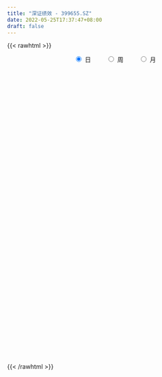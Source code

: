 ```yaml
---
title: "深证绩效 - 399655.SZ"
date: 2022-05-25T17:37:47+08:00
draft: false
---
```

{{< rawhtml >}}
    <div style="text-align: center">
        <label style="padding: 1rem;"><input style="margin-right: .5rem" type="radio" name="period" value="D" checked onclick="period_change(this)">日</label>
        <label style="padding: 1rem;"><input style="margin-right: .5rem" type="radio" name="period" value="W" onclick="period_change(this)">周</label>
        <label style="padding: 1rem;"><input style="margin-right: .5rem" type="radio" name="period" value="M" onclick="period_change(this)">月</label>
    </div>
    <div id="chart" style="height: 700px;"></div> 
    <script type="text/javascript">
        const D_v = [15470307.0,17238220.0,13054299.0,12671082.0,16841179.0,14816045.0,13847213.0,18282672.0,18235448.0,17029832.0,18120461.0,17183730.0,19624455.0,18584243.0,16168571.0,15147577.0,16949957.0,14875087.0,13289144.0,14449476.0,16781125.0,17032484.0,14093564.0,12863508.0,15849282.0,17160748.0,16218472.0,17003586.0,17256236.0,17883280.0,18416503.0,18962975.0,16044789.0,17269957.0,17509197.0,20011949.0,19431743.0,18290908.0,19978219.0,17690157.0,19685413.0,19662963.0,20351685.0,19732709.0,18279361.0,17923873.0,15568257.0,18488129.0,20253374.0,21179056.0,24914450.0,25079615.0,21734025.0,19738890.0,19847961.0,24325751.0,23096889.0,19825235.0,20449789.0,16452357.0,22573029.0,20584156.0,20123871.0,19976371.0,19916062.0,21985612.0,21570288.0,18802735.0,17537018.0,20572768.0,19983774.0,19085166.0,17829498.0,21027361.0,19636417.0,26306204.0,22824810.0,26303918.0,22513941.0,21622041.0,23282009.0,21265508.0,21621780.0,22153368.0,25144856.0,24770939.0,23374256.0,21946034.0,23604587.0,21522608.0,19396172.0,21356282.0,20095649.0,25070178.0,17525986.0,18091506.0,15450054.0,20445042.0,19092416.0,18594054.0,17103967.0,16288718.0,17542371.0,16623746.0,16428526.0,18669904.0,17459462.0,19237694.0,17545108.0,18834336.0,21002383.0,20182316.0,21956498.0,22656438.0,25183638.0,17922140.0,19225404.0,20238307.0,17063750.0,14427160.0,16632955.0,19068206.0,19550674.0,19428449.0,16883474.0,16430807.0,17814241.0,17684049.0,19278382.0,18884009.0,17773153.0,16128959.0,14946447.0,16283518.0,17063120.0,17936247.0,21529564.0,19025690.0,21403873.0,22900201.0,20506139.0,30390517.0,24866740.0,24241049.0,19626537.0,17577983.0,18327879.0,17349733.0,18627601.0,17939648.0,18449837.0,19041151.0,17016269.0,17936749.0,19941747.0,16690378.0,17185035.0,17574449.0,24176703.0,24461122.0,21973963.0,24355032.0,19554979.0,19514801.0,17877549.0,17723335.0,18465956.0,16984972.0,17031424.0,18931055.0,18219759.0,16384321.0,14604715.0,16813517.0,13871069.0,14997715.0,13886595.0,15519001.0,16501670.0,17725299.0,17059687.0,16794535.0,14517634.0,14407089.0,12445369.0,12249444.0,12122813.0,13367709.0,14937467.0,15713860.0,20402064.0,14678488.0,14414008.0,13637661.0,13503257.0,15058060.0,14871951.0,16612818.0,20131607.0,22385810.0,17082069.0,16618874.0,17397680.0,24768171.0,23479268.0,21801371.0,16262895.0,16826441.0,15936716.0,15494280.0,14253753.0,14195593.0,14534119.0,14559415.0,19589222.0,18520778.0,17326798.0,19034334.0,16971113.0,16972003.0,18684222.0,18942855.0,17246920.0,17296610.0,16037427.0,14533386.0,15757598.0,18076261.0,18108353.0,16333747.0,19293176.0,19120333.0,21132779.0,17644764.0,23210040.0,23066397.0,21279366.0,16041657.0,18209674.0,21221002.0,16072186.0,17073044.0,17453589.0,16016497.0,16347369.0,15671704.0,21664318.0,18735888.0,18919228.0,13877545.0]
const D_histogram = [0.0,13.0937700285,19.5141011445,22.6170956959,27.2899903597,23.8789528601,24.1308030293,42.1711440293,50.213932873,58.0885190517,52.0114923893,43.5714010878,43.719797816,29.3331538277,14.6517822288,9.5328413344,7.7776028743,-8.7888924494,-21.5960755283,-26.8943771173,-42.8998383112,-57.7394479851,-78.7641552349,-84.2828800607,-84.3683132223,-77.62217286,-63.6098069397,-47.2363957333,-35.6865173095,-19.6809894308,2.975624142,11.5772780103,23.0632540762,26.0870186339,8.2448008139,-8.9104840028,-26.5167085103,-27.7226607506,-40.1978806017,-49.8162303805,-42.8493723072,-28.6066245564,-16.337585096,-10.3692756694,-10.6197473265,-8.6792432629,-7.6477070103,-1.6675106431,0.8737216799,-12.8973313012,-47.4283015674,-91.340114308,-116.6947019162,-111.5024023944,-108.4899422476,-79.7641977004,-54.198808519,-31.3254445643,-20.8096502137,-17.1886753752,7.0592361886,33.8992835868,47.4788058128,50.1546985473,50.4934281102,58.960220396,42.0444112138,35.5238316526,27.1790999411,11.4303410799,17.9456014702,25.8758998176,37.8055861455,23.5892980526,10.894153122,-1.0198714671,-4.9343798603,2.7033338019,6.7815751386,8.8410476652,32.447083067,54.2616565733,67.1641797811,76.7204182125,85.8296216224,92.6095998906,84.2512898077,66.3015079198,42.6561589187,34.9141542186,24.7580568383,21.0157146624,7.480937698,-6.7925620797,-15.986320129,-40.5007224392,-44.8066187578,-34.8686728386,-28.7069408635,-33.4619344249,-28.4998452198,-25.7159815321,-28.3962821761,-35.6474573369,-29.0846272694,-26.8665735585,-23.0240579899,-16.8983205162,-11.1923847919,-5.8461537238,-19.8075528353,-28.0982104472,-17.2918486904,-1.708184473,3.5881983408,10.8100079602,24.6352143712,25.5025148127,21.3067466124,19.9656191996,16.5750279187,26.4168505586,30.363720394,40.7374662455,45.4454226581,49.0110398892,41.0503320807,40.1451578599,44.5149666269,42.6249621821,42.5179642487,38.2159353837,23.3415186495,9.2208774188,1.7539764374,-0.548874596,-3.5108550104,0.9692583067,-2.0869084636,2.9197134159,16.6002627302,38.1074676518,46.9036952767,58.3355630447,58.6812863515,47.6922890902,39.9777207559,21.0351148281,2.0010055004,0.1266365124,4.5827820398,6.2161969976,5.1721618183,6.6298808488,10.0818959231,4.6585960557,6.6179215831,12.0342708709,20.4603296279,15.6358320839,12.8475816709,7.6691148222,8.6661495185,-4.9218419338,-15.3944814669,-40.5585385078,-58.2732434443,-59.3529086412,-56.4536210484,-51.0797879886,-51.2134301858,-63.4392909469,-69.9379248514,-94.0366729661,-98.9287428546,-115.5703866177,-123.4502075257,-108.2246988074,-90.0693821222,-63.5023314442,-39.4345368031,-33.7960238715,-33.7684881335,-23.5642630783,-8.0928684527,1.6050515836,15.5801565214,24.3683711523,13.6590538353,18.342512265,-0.1544279967,-2.0155838393,-0.26757254,7.4769677089,8.764708568,7.8765028049,5.594595181,-14.8955529705,-46.6499818848,-74.3428927657,-73.6066961772,-63.0429733693,-74.3785666661,-115.6447471224,-114.6282047782,-87.5409795827,-54.1270184689,-24.5778416504,-4.5347437068,14.4318400495,19.6227541354,16.9554269962,15.1949177723,11.6565125281,30.9184332155,43.484020734,57.0434029987,69.3873750301,67.3675878685,63.9475958951,42.2671829443,42.0997585888,25.4861613907,25.1587906141,20.2785779074,21.3661080691,19.3649179735,12.8391630538,-10.1427033794,-18.6075716014,-53.4620584017,-77.4485389438,-68.8384088593,-61.7596416484,-27.1642275871,5.9353049653,16.1481403813,28.0457305154,41.5378652508,49.019051613,55.1186403898,61.2889352218,60.1392028148,56.0518903548,49.6242022406,44.4392521764,52.7889955893,56.7480509386,33.4514291563,27.7520068286]
const D_fast = [0.0,16.3672125356,27.6660689377,36.4233374131,47.9187296668,50.4774303822,56.7619813087,85.345108316,105.941380378,128.3380963196,135.2639427546,137.716701725,148.7950479072,141.7416923758,130.7232663341,127.9875357734,128.1766980318,109.4129795958,91.2067776348,79.1848817664,52.4544609947,23.1799893246,-17.535756734,-44.125201575,-65.3027130421,-77.9621158948,-79.8522017094,-75.2878894364,-72.65964034,-61.574359819,-38.1738402106,-26.6778668398,-9.4260772548,0.1194419614,-15.6615756551,-35.0444814725,-59.2798831076,-67.4165005355,-89.9411905371,-112.0135979111,-115.7590829145,-108.6679913028,-100.4833481164,-97.1073576072,-100.0127660959,-100.2420728481,-101.1224633479,-95.5591446416,-92.7994818985,-109.794867705,-156.182913363,-222.9297546807,-277.4580177679,-300.1413188446,-324.2513442598,-315.4666491377,-303.450962086,-288.4089592724,-283.0955774752,-283.7717714806,-257.7590508696,-222.4441825747,-196.9949588955,-181.7803915242,-168.8183049338,-145.6114575489,-152.0161639277,-149.6557855757,-151.205742302,-164.0969158932,-153.0952551353,-138.6959818335,-117.3148989693,-125.633862549,-135.6054691992,-147.774461655,-152.9225650132,-144.6090179006,-138.8353827793,-134.5656483363,-102.8478421678,-67.4678545181,-37.7742863651,-9.0379433806,21.5286654349,51.4610436757,64.1655560448,62.7911511368,49.8098418654,50.7963757199,46.8297925493,48.3413790389,36.6768364991,20.7051962014,7.5148581198,-27.1247248002,-42.6322758082,-41.4114980987,-42.4265013394,-55.546978507,-57.709850607,-61.3549823022,-71.1343534903,-87.2973929853,-88.0057197351,-92.5043094139,-94.4178083427,-92.5166509981,-89.6088114718,-85.7241188346,-104.637406155,-119.9526163786,-113.4692167945,-98.3125986953,-92.1191662963,-82.1948546868,-62.210844683,-54.9679155383,-53.8369970855,-50.1867196984,-49.4335539997,-32.9875187201,-21.4497187863,-0.8916063733,15.1777057038,30.9960829071,33.2979581188,42.4290733631,57.9276237868,66.6938598875,77.2163530162,82.4683079972,73.4292709253,61.6138490493,54.5854421773,52.1453724949,48.3056783278,53.0281062217,49.4502123355,55.1867625689,73.0173775658,104.0514494003,124.5736008444,150.5893593735,165.6054042682,166.5394792795,168.8193411342,155.1355139134,136.6016559607,134.7589461009,140.3607871383,143.5482513455,143.7972566207,146.9124458635,152.8849349184,148.626284065,152.2400899882,160.6650069937,174.2061481577,173.2906086347,173.7142536394,170.4530654962,173.6166375721,158.7981856364,144.4769257366,109.1732340687,76.8902182712,60.9723259139,49.7582082447,42.3620943073,29.4250945637,1.3394110658,-22.6437040515,-70.2516204078,-99.8758760099,-145.4101164274,-184.1524892169,-195.9831552005,-200.3451840457,-189.6537162288,-175.4445557884,-178.2550488247,-186.6696351201,-182.3564758345,-168.9082983221,-158.8091153898,-140.9389713217,-126.0586639028,-133.3532177609,-124.0841312649,-142.6196785258,-144.9847303282,-143.3036121639,-133.6898299878,-130.2109119866,-129.1299920486,-130.0132508772,-154.2272872714,-197.6442116569,-243.9228457292,-261.588323185,-266.7853437195,-296.7155786827,-366.8929459196,-394.53345477,-389.3314744702,-369.4492679735,-346.0445515676,-327.1351395508,-304.5605957821,-294.4639931624,-292.8924635525,-290.8542433333,-291.4785204455,-264.4869914543,-241.0503987523,-213.2301657379,-183.5393499489,-168.7172401434,-156.1503331431,-167.2639503577,-156.906435066,-167.1484919164,-161.1861650395,-160.9967332694,-154.5676760904,-151.7276366926,-155.0436008489,-180.5611431269,-193.6779042492,-241.89790565,-285.246520928,-293.8459930583,-302.2071362595,-274.4027790951,-239.8194203014,-225.56954979,-206.6605270271,-182.7839259789,-163.0479767135,-143.1687278393,-121.6761992018,-107.7911309052,-97.8654707764,-91.8871083305,-85.9622453506,-64.4152530404,-46.2691849565,-61.2029494496,-59.9643700701]
const D_slow = [0.0,3.2734425071,8.1519677932,13.8062417172,20.6287393071,26.5984775221,32.6311782795,43.1739642868,55.727447505,70.2495772679,83.2524503653,94.1453006372,105.0752500912,112.4085385481,116.0714841053,118.4546944389,120.3990951575,118.2018720451,112.8028531631,106.0792588837,95.3542993059,80.9194373097,61.2283985009,40.1576784857,19.0656001802,-0.3399430348,-16.2423947697,-28.0514937031,-36.9731230305,-41.8933703882,-41.1494643527,-38.2551448501,-32.489331331,-25.9675766726,-23.9063764691,-26.1339974698,-32.7631745973,-39.693839785,-49.7433099354,-62.1973675305,-72.9097106073,-80.0613667464,-84.1457630204,-86.7380819378,-89.3930187694,-91.5628295851,-93.4747563377,-93.8916339985,-93.6732035785,-96.8975364038,-108.7546117956,-131.5896403726,-160.7633158517,-188.6389164503,-215.7614020122,-235.7024514373,-249.252153567,-257.0835147081,-262.2859272615,-266.5830961053,-264.8182870582,-256.3434661615,-244.4737647083,-231.9350900715,-219.3117330439,-204.5716779449,-194.0605751415,-185.1796172283,-178.3848422431,-175.5272569731,-171.0408566055,-164.5718816511,-155.1204851148,-149.2231606016,-146.4996223211,-146.7545901879,-147.988185153,-147.3123517025,-145.6169579179,-143.4066960015,-135.2949252348,-121.7295110915,-104.9384661462,-85.7583615931,-64.3009561875,-41.1485562148,-20.0857337629,-3.510356783,7.1536829467,15.8822215014,22.0717357109,27.3256643765,29.195898801,27.4977582811,23.5011782489,13.375997639,2.1743429496,-6.5428252601,-13.7195604759,-22.0850440821,-29.2100053871,-35.6390007701,-42.7380713142,-51.6499356484,-58.9210924657,-65.6377358554,-71.3937503528,-75.6183304819,-78.4164266799,-79.8779651108,-84.8298533197,-91.8544059314,-96.1773681041,-96.6044142223,-95.7073646371,-93.004862647,-86.8460590542,-80.4704303511,-75.1437436979,-70.152338898,-66.0085819184,-59.4043692787,-51.8134391802,-41.6290726188,-30.2677169543,-18.014956982,-7.7523739619,2.2839155031,13.4126571598,24.0688977054,34.6983887675,44.2523726135,50.0877522758,52.3929716305,52.8314657399,52.6942470909,51.8165333383,52.058847915,51.5371207991,52.267049153,56.4171148356,65.9439817485,77.6699055677,92.2537963289,106.9241179167,118.8471901893,128.8416203783,134.1003990853,134.6006504604,134.6323095885,135.7780050984,137.3320543478,138.6250948024,140.2825650146,142.8030389954,143.9676880093,145.6221684051,148.6307361228,153.7458185298,157.6547765508,160.8666719685,162.7839506741,164.9504880537,163.7200275702,159.8714072035,149.7317725765,135.1634617155,120.3252345552,106.2118292931,93.4418822959,80.6385247495,64.7787020127,47.2942207999,23.7850525584,-0.9471331553,-29.8397298097,-60.7022816911,-87.758456393,-110.2758019235,-126.1513847846,-136.0100189854,-144.4590249532,-152.9011469866,-158.7922127562,-160.8154298694,-160.4141669735,-156.5191278431,-150.427035055,-147.0122715962,-142.42664353,-142.4652505291,-142.9691464889,-143.0360396239,-141.1667976967,-138.9756205547,-137.0064948535,-135.6078460582,-139.3317343009,-150.9942297721,-169.5799529635,-187.9816270078,-203.7423703501,-222.3370120167,-251.2481987973,-279.9052499918,-301.7904948875,-315.3222495047,-321.4667099173,-322.600395844,-318.9924358316,-314.0867472978,-309.8478905487,-306.0491611056,-303.1350329736,-295.4054246697,-284.5344194862,-270.2735687366,-252.926724979,-236.0848280119,-220.0979290381,-209.531133302,-199.0061936548,-192.6346533072,-186.3449556536,-181.2753111768,-175.9337841595,-171.0925546661,-167.8827639027,-170.4184397475,-175.0703326479,-188.4358472483,-207.7979819842,-225.0075841991,-240.4474946111,-247.2385515079,-245.7547252666,-241.7176901713,-234.7062575425,-224.3217912298,-212.0670283265,-198.2873682291,-182.9651344236,-167.9303337199,-153.9173611312,-141.5113105711,-130.401497527,-117.2042486297,-103.017235895,-94.6543786059,-87.7163768988]
const D_data = [['2021-05-14', 13262.3108, 13407.0105, 13184.1315, 13440.5045],['2021-05-17', 13429.5674, 13612.1852, 13429.5674, 13683.638],['2021-05-18', 13611.9378, 13595.4132, 13482.1051, 13644.6226],['2021-05-19', 13562.3442, 13598.1732, 13516.2923, 13627.5175],['2021-05-20', 13552.2814, 13661.4706, 13552.2814, 13694.1427],['2021-05-21', 13696.5478, 13587.4901, 13537.0214, 13744.28],['2021-05-24', 13590.7721, 13648.3524, 13465.5299, 13648.3524],['2021-05-25', 13675.6373, 13953.0479, 13672.4131, 13966.3169],['2021-05-26', 13959.5296, 13942.7019, 13890.6156, 13967.0217],['2021-05-27', 13930.7466, 14036.3104, 13837.7471, 14081.5068],['2021-05-28', 14038.6566, 13921.4971, 13849.5191, 14047.7565],['2021-05-31', 13902.6115, 13903.5459, 13782.9135, 13908.9286],['2021-06-01', 13908.3147, 14038.0051, 13800.0156, 14046.5009],['2021-06-02', 14035.3397, 13862.0375, 13796.9145, 14035.3397],['2021-06-03', 13855.9122, 13813.4365, 13775.0987, 13980.0044],['2021-06-04', 13776.9488, 13906.0336, 13735.0868, 13974.9124],['2021-06-07', 13918.7603, 13953.5576, 13802.8698, 13956.1099],['2021-06-08', 13951.3754, 13734.7941, 13645.7625, 14015.8288],['2021-06-09', 13720.1888, 13706.4833, 13655.5442, 13767.4447],['2021-06-10', 13705.3383, 13747.6207, 13666.955, 13791.3961],['2021-06-11', 13740.9942, 13541.9201, 13527.5721, 13742.7709],['2021-06-15', 13556.1035, 13444.9681, 13374.1501, 13556.1035],['2021-06-16', 13460.6076, 13225.3957, 13206.7412, 13466.349],['2021-06-17', 13231.9584, 13289.4597, 13230.3817, 13369.2366],['2021-06-18', 13297.9745, 13278.8272, 13191.2515, 13315.3749],['2021-06-21', 13242.5008, 13318.797, 13169.4339, 13350.6208],['2021-06-22', 13339.3842, 13408.2994, 13313.4124, 13423.7455],['2021-06-23', 13428.4456, 13472.6722, 13345.9962, 13491.0485],['2021-06-24', 13493.5961, 13450.0357, 13374.3233, 13503.9582],['2021-06-25', 13463.5, 13552.8045, 13443.9189, 13581.9793],['2021-06-28', 13564.8541, 13728.4771, 13532.6501, 13728.7466],['2021-06-29', 13747.2606, 13637.3074, 13594.6068, 13747.5801],['2021-06-30', 13666.1907, 13736.8529, 13636.4118, 13747.7214],['2021-07-01', 13733.16, 13685.729, 13634.3543, 13805.1211],['2021-07-02', 13645.7856, 13394.1691, 13379.491, 13645.7856],['2021-07-05', 13394.6824, 13303.9453, 13237.2837, 13432.0275],['2021-07-06', 13310.6724, 13185.4987, 13037.3238, 13311.9953],['2021-07-07', 13122.9624, 13313.0581, 13077.2611, 13318.9752],['2021-07-08', 13325.0821, 13100.9773, 13084.1294, 13329.9752],['2021-07-09', 13036.001, 13032.6598, 12882.9435, 13063.6114],['2021-07-12', 13089.9105, 13186.4881, 12990.7092, 13232.8803],['2021-07-13', 13203.4531, 13295.629, 13175.3721, 13295.6674],['2021-07-14', 13300.5616, 13313.0607, 13261.2357, 13407.675],['2021-07-15', 13299.4307, 13260.6415, 13101.989, 13299.4307],['2021-07-16', 13251.7587, 13177.1906, 13168.2694, 13266.4598],['2021-07-19', 13146.2352, 13188.5638, 13085.2685, 13218.1894],['2021-07-20', 13115.19, 13165.4593, 13071.9983, 13185.5996],['2021-07-21', 13239.5959, 13229.4001, 13214.6398, 13317.4289],['2021-07-22', 13223.2647, 13195.7034, 13138.5028, 13226.2045],['2021-07-23', 13179.4448, 12942.2932, 12896.8009, 13179.4448],['2021-07-26', 12879.7622, 12512.0199, 12325.8281, 12879.7622],['2021-07-27', 12519.5942, 12108.5856, 12108.5856, 12576.9943],['2021-07-28', 12031.3136, 12048.7371, 11799.3465, 12143.1471],['2021-07-29', 12227.4319, 12260.2943, 12195.7971, 12304.4824],['2021-07-30', 12216.8899, 12137.963, 12024.173, 12216.8899],['2021-08-02', 12089.7691, 12438.5587, 12014.4341, 12440.8819],['2021-08-03', 12403.1244, 12457.839, 12330.8077, 12516.2297],['2021-08-04', 12483.474, 12485.0399, 12395.4718, 12487.9127],['2021-08-05', 12422.639, 12362.7117, 12337.0048, 12500.5852],['2021-08-06', 12349.9004, 12261.6079, 12185.8512, 12349.9004],['2021-08-09', 12214.5852, 12553.7983, 12203.8759, 12567.331],['2021-08-10', 12538.1146, 12704.1906, 12472.9696, 12704.1906],['2021-08-11', 12696.3955, 12644.5946, 12616.041, 12762.6695],['2021-08-12', 12619.8583, 12557.2302, 12538.2443, 12664.9378],['2021-08-13', 12543.5215, 12544.3218, 12473.208, 12609.429],['2021-08-16', 12571.3559, 12683.8131, 12571.3559, 12731.9561],['2021-08-17', 12668.9655, 12354.7995, 12335.7794, 12692.2762],['2021-08-18', 12351.9712, 12425.5753, 12269.4246, 12426.146],['2021-08-19', 12410.0292, 12361.5838, 12327.2075, 12447.3905],['2021-08-20', 12287.0244, 12193.6057, 12049.9602, 12324.7559],['2021-08-23', 12242.909, 12434.6867, 12218.296, 12454.4096],['2021-08-24', 12462.4204, 12485.2691, 12416.0792, 12504.7869],['2021-08-25', 12488.4758, 12592.0611, 12463.7657, 12593.0415],['2021-08-26', 12581.8167, 12261.0249, 12259.1824, 12581.8167],['2021-08-27', 12222.5768, 12199.7801, 12171.1357, 12315.2657],['2021-08-30', 12221.2533, 12125.7963, 12081.6717, 12224.6409],['2021-08-31', 12118.655, 12159.6674, 12074.4788, 12185.6383],['2021-09-01', 12175.8453, 12292.5993, 12072.3467, 12375.529],['2021-09-02', 12275.4575, 12262.6666, 12202.4406, 12308.3378],['2021-09-03', 12243.6941, 12239.6518, 12177.2905, 12291.3206],['2021-09-06', 12259.7072, 12576.0986, 12252.4204, 12590.9191],['2021-09-07', 12563.304, 12693.4053, 12509.694, 12708.8325],['2021-09-08', 12696.1297, 12708.5151, 12667.6153, 12772.6187],['2021-09-09', 12676.6056, 12771.7161, 12626.9095, 12771.7161],['2021-09-10', 12801.4501, 12871.3673, 12790.854, 12930.6188],['2021-09-13', 12911.3568, 12949.4588, 12860.2367, 12967.0075],['2021-09-14', 12955.8168, 12822.0918, 12810.5816, 13013.4923],['2021-09-15', 12790.678, 12689.2527, 12643.3108, 12790.6947],['2021-09-16', 12699.1093, 12548.9915, 12545.2246, 12779.7919],['2021-09-17', 12559.0892, 12695.9691, 12538.0898, 12697.9409],['2021-09-22', 12554.4399, 12643.8126, 12532.4921, 12657.5741],['2021-09-23', 12707.4754, 12708.4089, 12659.8023, 12767.606],['2021-09-24', 12701.0131, 12554.2455, 12542.9385, 12702.4337],['2021-09-27', 12558.078, 12473.8316, 12419.4501, 12626.134],['2021-09-28', 12458.0388, 12468.3035, 12355.2445, 12498.9585],['2021-09-29', 12383.0542, 12164.6931, 12164.6931, 12411.8346],['2021-09-30', 12185.7627, 12306.6301, 12185.7627, 12344.3661],['2021-10-08', 12425.9682, 12468.1494, 12361.8977, 12491.8624],['2021-10-11', 12492.937, 12437.5199, 12411.4478, 12586.7052],['2021-10-12', 12413.8693, 12276.9532, 12162.1774, 12413.8693],['2021-10-13', 12317.203, 12370.7666, 12193.9621, 12389.231],['2021-10-14', 12370.3791, 12338.0705, 12283.4313, 12391.0307],['2021-10-15', 12283.3817, 12242.5145, 12208.9765, 12306.9599],['2021-10-18', 12204.9888, 12125.7846, 12037.6638, 12204.9888],['2021-10-19', 12083.3162, 12263.1783, 12078.0865, 12263.9129],['2021-10-20', 12257.2943, 12201.1698, 12166.3766, 12295.3609],['2021-10-21', 12203.3093, 12208.1504, 12153.9228, 12260.3868],['2021-10-22', 12215.6571, 12237.2878, 12211.5778, 12309.0045],['2021-10-25', 12228.4419, 12241.8509, 12119.3411, 12243.4628],['2021-10-26', 12220.4206, 12249.1879, 12194.1538, 12290.1433],['2021-10-27', 12201.7273, 11961.6968, 11931.45, 12201.7273],['2021-10-28', 11940.3619, 11940.517, 11897.6562, 11989.151],['2021-10-29', 11962.6216, 12155.0722, 11961.4517, 12158.5465],['2021-11-01', 12105.7729, 12265.1851, 12068.142, 12278.1306],['2021-11-02', 12243.565, 12179.9199, 12072.3171, 12297.4268],['2021-11-03', 12175.075, 12230.34, 12168.5438, 12255.5231],['2021-11-04', 12239.3792, 12371.6408, 12239.3792, 12388.7663],['2021-11-05', 12363.0453, 12257.2773, 12255.4429, 12380.5917],['2021-11-08', 12255.436, 12192.4657, 12155.1964, 12255.436],['2021-11-09', 12192.5243, 12219.4263, 12128.056, 12223.6111],['2021-11-10', 12212.9293, 12185.8473, 12039.4127, 12212.9293],['2021-11-11', 12165.4554, 12377.551, 12134.6882, 12389.8382],['2021-11-12', 12377.8176, 12355.9495, 12312.7159, 12389.4074],['2021-11-15', 12378.6998, 12497.2782, 12370.159, 12501.5129],['2021-11-16', 12503.6527, 12496.6811, 12477.4496, 12588.4711],['2021-11-17', 12487.5372, 12539.3204, 12453.4944, 12539.3204],['2021-11-18', 12510.4628, 12417.245, 12412.855, 12510.4628],['2021-11-19', 12397.8394, 12513.8592, 12375.1933, 12514.0036],['2021-11-22', 12533.3893, 12624.5253, 12524.6908, 12637.0691],['2021-11-23', 12610.4408, 12590.4738, 12578.9623, 12641.2877],['2021-11-24', 12582.1671, 12645.8115, 12571.511, 12687.5254],['2021-11-25', 12650.3782, 12619.3335, 12608.2774, 12673.7398],['2021-11-26', 12591.829, 12466.2222, 12433.807, 12593.7704],['2021-11-29', 12365.1201, 12417.3736, 12344.9349, 12417.3736],['2021-11-30', 12449.849, 12454.1138, 12396.3515, 12494.6926],['2021-12-01', 12462.3129, 12500.3527, 12402.4705, 12500.3527],['2021-12-02', 12477.0277, 12483.6337, 12458.4691, 12548.9467],['2021-12-03', 12488.8076, 12587.4448, 12468.2953, 12590.0908],['2021-12-06', 12609.6535, 12503.7878, 12489.7174, 12664.4143],['2021-12-07', 12574.5002, 12617.9039, 12540.0078, 12679.6489],['2021-12-08', 12629.353, 12792.9661, 12571.7132, 12795.1585],['2021-12-09', 12791.9233, 13017.3093, 12791.9233, 13049.2419],['2021-12-10', 12962.7743, 12984.6347, 12934.9187, 13033.7636],['2021-12-13', 13048.4336, 13127.0002, 13048.4336, 13204.906],['2021-12-14', 13082.7559, 13081.2379, 13040.5823, 13127.5406],['2021-12-15', 13078.5743, 12969.1261, 12958.647, 13118.9093],['2021-12-16', 12977.5189, 13012.3232, 12899.0737, 13012.3232],['2021-12-17', 12980.729, 12842.5122, 12833.8138, 12980.729],['2021-12-20', 12812.2114, 12766.734, 12757.2027, 12899.4905],['2021-12-21', 12766.1569, 12945.1778, 12766.1569, 12952.9602],['2021-12-22', 12962.428, 13052.7502, 12920.5817, 13064.8321],['2021-12-23', 13049.1109, 13057.7408, 12980.9214, 13068.2854],['2021-12-24', 13058.5224, 13050.0637, 12984.9815, 13089.4649],['2021-12-27', 13050.4794, 13107.2117, 13037.2905, 13123.3306],['2021-12-28', 13127.9818, 13172.473, 13094.2268, 13185.2871],['2021-12-29', 13157.9986, 13082.2701, 13079.8295, 13161.491],['2021-12-30', 13084.1429, 13190.6301, 13069.9788, 13210.4731],['2021-12-31', 13203.8068, 13282.4983, 13156.0629, 13296.4102],['2022-01-04', 13310.1335, 13392.4536, 13285.383, 13447.4292],['2022-01-05', 13387.56, 13272.8699, 13211.018, 13419.3607],['2022-01-06', 13218.2814, 13311.9283, 13162.492, 13325.0299],['2022-01-07', 13292.6738, 13291.7025, 13278.2527, 13419.6328],['2022-01-10', 13274.9905, 13387.7401, 13194.1036, 13387.7401],['2022-01-11', 13387.7139, 13195.7118, 13165.9141, 13403.8193],['2022-01-12', 13211.5718, 13184.4084, 13109.4247, 13215.7435],['2022-01-13', 13182.4672, 12903.1462, 12900.9466, 13182.4672],['2022-01-14', 12867.6464, 12860.7844, 12813.164, 12952.477],['2022-01-17', 12861.8856, 12989.2919, 12850.7253, 13010.319],['2022-01-18', 13020.3325, 13013.7617, 12929.0667, 13051.6014],['2022-01-19', 13008.8599, 13038.2931, 12964.4218, 13133.288],['2022-01-20', 13038.8181, 12954.8107, 12932.0257, 13095.928],['2022-01-21', 12923.3467, 12734.0, 12701.2307, 12930.1781],['2022-01-24', 12682.159, 12709.3874, 12645.1673, 12772.782],['2022-01-25', 12672.2756, 12344.9018, 12344.9018, 12709.1164],['2022-01-26', 12379.8248, 12431.0824, 12278.4421, 12474.5827],['2022-01-27', 12413.0902, 12136.9627, 12136.3694, 12423.8661],['2022-01-28', 12203.6697, 12077.7378, 11983.5906, 12236.7119],['2022-02-07', 12247.5581, 12283.6299, 12237.505, 12313.262],['2022-02-08', 12284.6683, 12317.1452, 12078.3616, 12317.1452],['2022-02-09', 12301.3236, 12465.391, 12283.8016, 12473.0669],['2022-02-10', 12471.5685, 12511.4141, 12432.2717, 12552.5042],['2022-02-11', 12471.8982, 12311.5648, 12290.8395, 12507.3718],['2022-02-14', 12245.9092, 12208.22, 12151.7485, 12309.1737],['2022-02-15', 12232.3834, 12318.2647, 12196.1835, 12319.4643],['2022-02-16', 12346.4471, 12418.4349, 12340.4835, 12424.8915],['2022-02-17', 12410.816, 12388.8253, 12345.581, 12430.2554],['2022-02-18', 12327.1409, 12490.9649, 12299.7703, 12490.9649],['2022-02-21', 12495.1684, 12481.8557, 12428.5397, 12512.4402],['2022-02-22', 12409.5251, 12226.259, 12170.2348, 12409.5251],['2022-02-23', 12249.1116, 12395.0461, 12249.1116, 12397.6019],['2022-02-24', 12329.2349, 12053.9278, 11923.8121, 12333.7702],['2022-02-25', 12140.6252, 12185.9515, 12140.6252, 12311.3666],['2022-02-28', 12200.7705, 12209.5416, 12021.9848, 12209.5416],['2022-03-01', 12223.0985, 12293.0743, 12210.4949, 12298.2824],['2022-03-02', 12243.9693, 12223.1654, 12172.7453, 12243.9693],['2022-03-03', 12265.1064, 12183.946, 12160.7495, 12295.7239],['2022-03-04', 12132.0086, 12143.8104, 12088.5828, 12241.9226],['2022-03-07', 12107.398, 11830.3717, 11784.5894, 12107.398],['2022-03-08', 11860.5994, 11501.8935, 11455.889, 11893.7581],['2022-03-09', 11526.3043, 11319.9391, 10886.8902, 11566.0383],['2022-03-10', 11571.2494, 11518.1659, 11482.2839, 11605.4696],['2022-03-11', 11367.7618, 11589.148, 11224.8648, 11598.4499],['2022-03-14', 11503.7186, 11226.8811, 11226.8811, 11513.8446],['2022-03-15', 11141.0954, 10598.7274, 10598.7274, 11141.0954],['2022-03-16', 10759.4753, 10889.0626, 10329.2924, 10918.0656],['2022-03-17', 11061.542, 11169.3805, 11061.542, 11337.8539],['2022-03-18', 11126.5616, 11311.9085, 11095.6664, 11336.7991],['2022-03-21', 11391.3503, 11357.2532, 11240.7021, 11412.189],['2022-03-22', 11324.0162, 11314.9935, 11236.2744, 11394.6095],['2022-03-23', 11334.4993, 11365.5305, 11275.0784, 11405.2102],['2022-03-24', 11303.8067, 11226.8757, 11184.5273, 11303.8067],['2022-03-25', 11238.8224, 11105.3466, 11105.3466, 11294.9441],['2022-03-28', 11026.4465, 11073.6207, 10900.8529, 11136.5444],['2022-03-29', 11114.4619, 11004.2261, 10974.799, 11131.2982],['2022-03-30', 11057.3515, 11307.0757, 11042.6986, 11307.0757],['2022-03-31', 11263.6604, 11297.9909, 11240.2254, 11394.1853],['2022-04-01', 11242.9585, 11382.1208, 11173.8144, 11388.4867],['2022-04-06', 11381.0764, 11450.6205, 11348.1425, 11475.5104],['2022-04-07', 11413.662, 11318.6001, 11304.4982, 11540.7712],['2022-04-08', 11325.2726, 11306.4585, 11148.578, 11338.0651],['2022-04-11', 11254.7133, 11021.4092, 10963.6448, 11254.7133],['2022-04-12', 11047.2401, 11236.5048, 10941.4289, 11236.5048],['2022-04-13', 11147.55, 10983.9725, 10983.9725, 11147.55],['2022-04-14', 11020.5506, 11135.4278, 10986.2135, 11186.5561],['2022-04-15', 11071.5232, 11056.2173, 11001.5508, 11142.6627],['2022-04-18', 11017.4315, 11111.9501, 10912.8871, 11120.1704],['2022-04-19', 11087.2299, 11062.3284, 11004.3099, 11117.1071],['2022-04-20', 11064.7697, 10971.1918, 10935.5043, 11134.7764],['2022-04-21', 10921.7252, 10661.7296, 10632.4936, 10986.4271],['2022-04-22', 10629.047, 10722.1259, 10523.3713, 10821.3726],['2022-04-25', 10608.9003, 10218.8108, 10218.8108, 10614.9594],['2022-04-26', 10221.9873, 10114.4374, 10086.9362, 10371.5895],['2022-04-27', 10016.4026, 10391.6327, 10004.8172, 10391.6327],['2022-04-28', 10344.7203, 10329.3009, 10206.6474, 10386.1187],['2022-04-29', 10364.8958, 10716.7943, 10340.2676, 10725.3599],['2022-05-05', 10708.3923, 10838.0425, 10692.3, 10901.4102],['2022-05-06', 10608.4161, 10642.7569, 10574.4451, 10723.0091],['2022-05-09', 10603.0885, 10707.6167, 10595.9547, 10753.015],['2022-05-10', 10574.748, 10791.6904, 10528.8794, 10791.6904],['2022-05-11', 10804.9842, 10778.4803, 10775.8934, 10955.8419],['2022-05-12', 10722.3041, 10810.5531, 10686.4943, 10864.178],['2022-05-13', 10865.3244, 10864.282, 10788.7958, 10902.0422],['2022-05-16', 10929.6686, 10809.8716, 10760.3792, 10972.5378],['2022-05-17', 10798.3961, 10782.5269, 10658.8518, 10798.3961],['2022-05-18', 10775.9778, 10746.005, 10706.2232, 10835.4834],['2022-05-19', 10590.1437, 10748.4346, 10572.4593, 10748.4346],['2022-05-20', 10782.2074, 10948.0706, 10782.2074, 10948.0706],['2022-05-23', 10963.2994, 10954.7201, 10890.6666, 10969.4653],['2022-05-24', 10950.3573, 10582.6845, 10582.5534, 10950.3573],['2022-05-25', 10580.7226, 10736.1386, 10578.559, 10736.1386]]
const W_v = [55516666.0,62876563.0,60338575.0,62405032.0,62723748.0,70871058.0,63879959.0,76480376.0,72755523.0,84543129.0,68487678.0,54415539.0,71458361.0,62993050.0,64780065.0,68045083.0,71416036.0,85310555.0,78895351.0,60666972.0,59283334.0,54739828.0,56143811.0,56378102.0,58055889.0,75949050.0,75842735.0,72769381.0,71455565.0,75128855.0,27197079.0,17651556.0,70199686.0,60608085.0,61727874.0,63420233.0,71467592.0,42132105.0,53308535.0,61798145.0,66391247.0,35540164.0,57142980.0,53083810.0,57316205.0,60675212.0,54132715.0,49129183.0,45023161.0,49777886.0,53764406.0,49578208.0,45188833.0,55308943.0,52859251.0,52355363.0,47504435.0,46859936.0,48010435.0,44694902.0,42690530.0,49309828.0,38331677.0,53502712.0,46332334.0,61337680.0,71903215.0,56839470.0,64411645.0,55478829.0,42457368.0,56604917.0,48225085.0,43919231.0,40752354.0,31721905.0,52040504.0,50424091.0,45508098.0,52533548.0,73455905.0,81171284.0,109418697.0,130632061.0,128291325.0,114363202.0,113109263.0,102412918.0,119593380.0,91343442.0,90373110.0,32343602.0,82061462.0,65701730.0,59475915.0,60442915.0,44524301.0,57260762.0,57223727.0,49768590.0,62004680.0,44804262.0,46422746.0,47887206.0,52308614.0,52121136.0,47409827.0,57922896.0,66592283.0,70519753.0,51729005.0,51533683.0,51887434.0,8122517.0,40731602.0,54986436.0,49844819.0,68052401.0,65121420.0,53622223.0,58088410.0,55016193.0,53599774.0,59731688.0,74524174.0,56642783.0,65468685.0,89591848.0,66924736.0,66962208.0,113917092.0,88275238.0,98391981.0,120948050.0,111190335.0,91219650.0,94607316.0,82150753.0,76030167.0,61860857.0,77244227.0,66904902.0,57427187.0,52664607.0,72287874.0,71171087.0,70325595.0,80705523.0,78735266.0,77368365.0,49214421.0,102938106.0,148702773.0,142584032.0,130784453.0,102104174.0,113774819.0,96256854.0,86813469.0,86032267.0,83987744.0,78801491.0,63208294.0,58884134.0,31718892.0,13669450.0,76371553.0,62560189.0,71132736.0,79943595.0,81743158.0,85758599.0,77127801.0,70995364.0,65995573.0,69753229.0,74181463.0,54339901.0,106798221.0,96763732.0,89540031.0,87792807.0,90429203.0,52059882.0,42682173.0,102397412.0,89131927.0,93988232.0,74005688.0,68662002.0,73984886.0,53171073.0,63635125.0,75351646.0,81791624.0,35938325.0,76249192.0,74620825.0,85515626.0,86708576.0,76344789.0,59838838.0,85522322.0,88203421.0,95402976.0,97712131.0,93412689.0,111314941.0,104150021.0,103173489.0,100468421.0,97562216.0,119570914.0,113467521.0,115218424.0,60848103.0,76137724.0,20445042.0,88621526.0,88419332.0,99520641.0,105225927.0,86742745.0,88241020.0,87010950.0,91838139.0,120067470.0,97123181.0,91074506.0,89328358.0,94966820.0,93136620.0,87551531.0,74173611.0,83600192.0,65742349.0,79099588.0,71484937.0,92831178.0,103709385.0,76706783.0,84530332.0,52977450.0,88208034.0,82809345.0,100401092.0,44345763.0,88617563.0,87153477.0,51532661.0]
const W_histogram = [0.0,-4.211499943,-3.821975352,-12.7626655608,-11.7466572614,-3.1301918541,3.5875786066,13.5848243732,18.2745488455,26.5037619386,31.827909522,37.1196497684,56.8490467827,63.3486145845,75.4291070417,67.6615845626,77.5130608868,64.1867996716,42.597675744,19.0830364401,-1.3711152533,-6.1753025089,0.9536891068,5.1419657215,20.5901202778,40.3181407233,39.9040750345,50.0532507105,31.4612340996,-25.9441986502,-37.1946517678,-34.4021262588,-31.830812005,-13.3311543004,-10.9498695278,-31.37576934,-30.3296260657,-33.2132337212,-33.3883178346,-44.5048619445,-44.7259287269,-33.874305527,-13.9771604647,1.2992633125,6.334057543,9.9565813458,15.5749802565,2.6625727841,-13.6572233065,-34.3068895661,-72.1413660431,-65.289718041,-62.4041453763,-59.9764579393,-93.7605876892,-100.9154655974,-126.970905753,-129.8484190453,-127.6461249024,-126.4681662482,-129.0946546419,-102.7965915835,-75.4719165809,-91.1369608349,-101.0374672356,-102.1841980828,-73.7861282809,-59.6486973364,-24.730449754,-15.2110777711,-1.4889280507,13.6020525809,25.715640833,17.3822531876,14.222689567,12.9824323407,23.2434043846,41.8485566859,60.1799104941,78.3863557355,107.5860261571,141.79829163,182.5227021549,207.5325366002,231.9160481948,254.3274399061,269.9985302678,290.5232683109,272.4125065685,253.0156898346,193.4154888782,145.607084781,86.4017346911,32.517622594,-17.8645293806,-42.8200770055,-80.0320579784,-90.0992538809,-70.5466502301,-55.3331881328,-33.9445090948,-34.780804758,-44.1188240401,-41.4233580291,-53.2224094076,-75.1301333582,-72.8885932018,-52.6259038739,-34.8104385427,-0.6089480561,20.3823397741,31.971483125,15.6093523743,1.2057412293,2.8068238886,-1.1746177344,-1.3054063717,6.7677614948,14.3386738995,9.7975664496,0.3401021789,-17.1583215212,-16.3845933728,-8.8011289183,2.8746553781,7.0128038052,28.5354133566,52.239070375,66.7222976992,48.708143161,27.4422265695,20.8155908677,44.4869938552,20.9548088701,36.4396749466,-5.789444966,-62.4438151215,-86.809504908,-96.8070381783,-85.1525925419,-65.4814783191,-49.5903260052,-28.3539395083,2.6635379298,21.4450707292,18.4185609059,36.9765840599,56.6249489851,72.9622407361,94.2686641706,109.1504184535,141.7191644547,209.2106737608,231.8415602089,231.8415852678,260.7848631049,257.3545255815,224.4745502537,193.3992803074,188.4683383573,164.2099204537,83.6776541266,28.523824164,-37.5067678153,-80.0805647432,-91.252000114,-80.6035771558,-102.2558673837,-106.4032048675,-85.0499037836,-76.5434886598,-61.8086666944,-79.896130671,-67.2753417289,-90.5580688011,-81.8941777821,-87.7746417274,-77.0796898384,-34.5034580615,-28.9664657231,-2.189861769,-1.907864846,19.5597525945,75.0639837983,95.3349265311,19.0313723093,-38.8324378391,-101.8747521665,-140.6121326307,-152.4662248996,-130.4074314687,-121.6415785506,-122.2013080362,-87.281966695,-51.0901312384,-49.6311582375,-39.5870775356,-22.4074703625,8.1927943261,23.2796867858,5.5491306387,-25.3870503658,-28.6461077744,-41.9298767111,-73.6519551816,-82.8057204027,-101.359738925,-160.9418734425,-183.5282202252,-171.172600459,-177.5976208142,-172.2764735212,-157.3288633472,-99.0024781953,-67.8271468583,-53.0002063431,-55.8343422984,-43.3522502427,-46.5330431192,-45.1922917839,-45.8980578974,-35.9756348825,-20.0552843102,2.615988882,15.2066714146,31.560576737,66.9555538953,77.8593801165,94.9789513157,116.4684999053,125.0590501243,96.74181537,65.9645403108,1.3183724933,-24.3668937202,-27.7036180358,-47.7087883931,-60.228079673,-99.9697250832,-136.7581593624,-164.9448887782,-155.0413177889,-143.9209495428,-143.4340570219,-154.6617534364,-151.3101650334,-143.0360363303,-112.9221819096,-79.2308776823,-63.7550657007]
const W_fast = [0.0,-5.2643749288,-5.8303441758,-17.9617007747,-19.8823567907,-12.0484393469,-4.4337742345,8.9596776254,18.2180393091,33.0731928868,46.3543178507,60.9259705392,94.8676292491,117.2043506971,148.1421199147,157.2899935763,186.5197351222,189.2401738248,178.3004688332,159.5565886394,138.7596581327,132.4116452498,139.7790591422,145.2528271873,165.8485118131,195.6560674394,205.2180205091,227.8805088628,217.1538007768,153.2623183644,132.7132023049,126.9051962492,121.5188075018,136.6856766313,136.3294940219,108.0596518747,101.5233886325,90.3364725467,81.8143089747,59.5715493787,48.1690004145,50.5520472327,66.9549021788,82.5561417841,89.1744504004,95.2861195397,104.7982635145,92.5514992381,72.8173973209,43.5910086698,-12.278809318,-21.7495908262,-34.4650545055,-47.0314815534,-104.2557582256,-136.6395025332,-194.437669127,-229.7772871806,-259.4865242633,-289.9256071712,-324.8257592253,-324.2268440628,-315.7701482055,-354.2194326682,-389.3793058778,-416.0720862457,-406.120548514,-406.8952919036,-378.1596567598,-372.4430542196,-359.0931365119,-340.601642735,-322.0591442747,-326.0469686231,-325.650859852,-323.6455089931,-307.5736858531,-278.5063943803,-245.1300629486,-207.3270287734,-151.2308518124,-81.5690134321,4.7860726315,81.6790412269,164.0415648702,250.0348165581,333.2055394866,426.3610946075,476.3534595072,520.2105652319,508.9642364951,497.5576035931,459.952687176,414.1979807275,359.3496964077,323.6891295314,266.4691340639,233.8771246912,235.7930657844,237.1732308486,250.0757826128,240.5442857601,220.176560468,212.5161869717,187.4115332413,146.7212759512,130.7406678071,137.8468811665,146.9597368621,181.0089903346,207.0958631084,226.6778772405,214.2180845834,200.1159087457,202.4186973772,198.1436013206,197.6864610903,207.4515693305,218.60715021,216.5154343726,207.1429956466,185.3549915662,182.0325713715,187.4157535964,199.8102017373,205.7015511157,234.3580140062,271.1214386184,302.2852403674,296.4481216195,282.0427616704,280.6200236855,315.4131751368,297.1196923692,321.7144771824,278.0379960282,205.7726720923,159.7046060788,125.5053132639,115.8716107649,119.172355408,122.6659262205,136.8138278404,168.4971897609,192.6399902426,194.2181206458,222.0202898147,255.8248919862,290.4027439213,335.2763333984,377.4456922947,445.4442294096,565.2384071559,645.8296836562,703.7901050321,797.9295986454,858.8378925173,882.076554753,899.3511048835,941.5372475227,958.3313097326,898.7184569372,850.6955830155,775.2882990824,712.6943609687,678.7099255694,669.2074542386,621.9911971648,591.2430584641,591.3338836021,580.7044265609,579.9870818528,541.9255852084,537.7275387183,491.8052944458,479.9956410193,452.1715166421,443.5965460715,477.546913333,475.8422892407,502.0714277525,501.876458464,528.2340140532,602.5042412065,646.6089155721,575.0632044276,507.4912848194,418.9802824504,345.0898688285,295.1192203347,284.5761558984,262.9316141788,231.8215576842,244.9204073516,268.3397099987,257.3908934402,257.5382047582,269.1159443406,301.7644076108,322.671221767,306.3279482795,269.0450046836,258.6244203314,234.8581822169,184.723114951,154.8679196292,110.9739663756,11.1563634975,-57.3120383415,-87.7495686901,-138.5739942488,-176.3219653361,-200.7065709989,-167.1308053958,-152.9122607734,-151.335371844,-168.1280933739,-166.4840638789,-181.2981175352,-191.2554391458,-203.4357197337,-202.5072054395,-191.6006759447,-168.275405532,-151.8830551457,-127.639005639,-75.5051400069,-45.1364687566,-4.2721597285,46.3345138375,86.1898265876,82.0580456757,67.7719056943,3.4553310001,-28.3216586435,-38.5842874681,-70.5166549236,-98.0929661218,-162.8270428027,-233.8050169225,-303.227968533,-332.0847269909,-356.9445961304,-392.316217865,-442.2093526386,-476.6853054939,-504.1701858735,-502.2868769301,-488.4032921235,-488.866246567]
const W_slow = [0.0,-1.0528749858,-2.0083688238,-5.1990352139,-8.1356995293,-8.9182474928,-8.0213528412,-4.6251467479,-0.0565095365,6.5694309482,14.5264083287,23.8063207708,38.0185824664,53.8557361126,72.713012873,89.6284090137,109.0066742354,125.0533741533,135.7027930892,140.4735521993,140.130773386,138.5869477587,138.8253700354,140.1108614658,145.2583915352,155.3379267161,165.3139454747,177.8272581523,185.6925666772,179.2065170147,169.9078540727,161.307322508,153.3496195068,150.0168309317,147.2793635497,139.4354212147,131.8530146983,123.549706268,115.2026268093,104.0764113232,92.8949291415,84.4263527597,80.9320626435,81.2568784717,82.8403928574,85.3295381939,89.223283258,89.888926454,86.4746206274,77.8978982359,59.8625567251,43.5401272148,27.9390908708,12.9449763859,-10.4951705364,-35.7240369357,-67.466763374,-99.9288681353,-131.8403993609,-163.457440923,-195.7311045834,-221.4302524793,-240.2982316246,-263.0824718333,-288.3418386422,-313.8878881629,-332.3344202331,-347.2465945672,-353.4292070057,-357.2319764485,-357.6042084612,-354.2036953159,-347.7747851077,-343.4292218108,-339.873549419,-336.6279413338,-330.8170902377,-320.3549510662,-305.3099734427,-285.7133845088,-258.8168779696,-223.3673050621,-177.7366295233,-125.8534953733,-67.8744833246,-4.2926233481,63.2070092189,135.8378262966,203.9409529387,267.1948753973,315.5487476169,351.9505188121,373.5509524849,381.6803581334,377.2142257883,366.5092065369,346.5011920423,323.9763785721,306.3397160145,292.5064189813,284.0202917076,275.3250905181,264.2953845081,253.9395450008,240.6339426489,221.8514093094,203.6292610089,190.4727850404,181.7701754048,181.6179383908,186.7135233343,194.7063941155,198.6087322091,198.9101675164,199.6118734886,199.318219055,198.991867462,200.6838078357,204.2684763106,206.717867923,206.8028934677,202.5133130874,198.4171647442,196.2168825147,196.9355463592,198.6887473105,205.8226006496,218.8823682434,235.5629426682,247.7399784585,254.6005351008,259.8044328178,270.9261812816,276.1648834991,285.2748022357,283.8274409942,268.2164872139,246.5141109868,222.3123514423,201.0242033068,184.653833727,172.2562522257,165.1677673487,165.8336518311,171.1949195134,175.7995597399,185.0437057549,199.1999430011,217.4405031852,241.0076692278,268.2952738412,303.7250649549,356.0277333951,413.9881234473,471.9485197643,537.1447355405,601.4833669358,657.6020044993,705.9518245761,753.0689091654,794.1213892789,815.0408028105,822.1717588515,812.7950668977,792.7749257119,769.9619256834,749.8110313944,724.2470645485,697.6462633316,676.3837873857,657.2479152208,641.7957485472,621.8217158794,605.0028804472,582.3633632469,561.8898188014,539.9461583695,520.6762359099,512.0503713945,504.8087549638,504.2612895215,503.78432331,508.6742614586,527.4402574082,551.273989041,556.0318321183,546.3237226585,520.8550346169,485.7020014592,447.5854452343,414.9835873671,384.5731927295,354.0228657204,332.2023740467,319.4298412371,307.0220516777,297.1252822938,291.5234147032,293.5716132847,299.3915349811,300.7788176408,294.4320550494,287.2705281058,276.788058928,258.3750701326,237.6736400319,212.3337053007,172.09823694,126.2161818837,83.423031769,39.0236265654,-4.0454918149,-43.3777076517,-68.1283272005,-85.0851139151,-98.3351655009,-112.2937510755,-123.1318136362,-134.765074416,-146.0631473619,-157.5376618363,-166.5315705569,-171.5453916345,-170.891394414,-167.0897265603,-159.1995823761,-142.4606939022,-122.9958488731,-99.2511110442,-70.1339860678,-38.8692235368,-14.6837696943,1.8073653834,2.1369585068,-3.9547649233,-10.8806694322,-22.8078665305,-37.8648864488,-62.8573177196,-97.0468575602,-138.2830797547,-177.0434092019,-213.0236465876,-248.8821608431,-287.5475992022,-325.3751404606,-361.1341495431,-389.3646950205,-409.1724144411,-425.1111808663]
const W_data = [['2017-07-14', 7199.1078, 7129.7574, 7099.3184, 7242.0793],['2017-07-21', 7111.7711, 7063.7647, 6861.4921, 7112.3695],['2017-07-28', 7058.3619, 7107.6215, 6956.5317, 7135.1311],['2017-08-04', 7112.6624, 6960.272, 6960.272, 7134.5013],['2017-08-11', 6951.2688, 7052.7765, 6945.2854, 7189.5969],['2017-08-18', 7058.823, 7167.0035, 7058.7229, 7196.7141],['2017-08-25', 7189.7835, 7183.7973, 7126.0166, 7231.6185],['2017-09-01', 7197.9135, 7276.2735, 7197.9135, 7284.911],['2017-09-08', 7271.3929, 7262.0708, 7235.0127, 7324.8031],['2017-09-15', 7262.2575, 7359.963, 7254.84, 7369.0817],['2017-09-22', 7358.3746, 7385.2773, 7334.6673, 7431.9427],['2017-09-29', 7376.5845, 7444.1258, 7298.6588, 7462.9115],['2017-10-13', 7519.7826, 7735.198, 7506.6212, 7735.198],['2017-10-20', 7742.9045, 7695.4017, 7593.6116, 7762.5023],['2017-10-27', 7699.2209, 7880.5937, 7693.8181, 7947.741],['2017-11-03', 7872.3904, 7712.5789, 7686.5021, 7893.6143],['2017-11-10', 7711.5872, 8011.6194, 7693.8922, 8011.6194],['2017-11-17', 8024.8738, 7785.2899, 7779.8081, 8038.8492],['2017-11-24', 7740.5073, 7648.4686, 7543.447, 8003.5973],['2017-12-01', 7626.4945, 7546.4157, 7471.6982, 7627.04],['2017-12-08', 7533.0288, 7492.5968, 7362.1893, 7609.5818],['2017-12-15', 7495.2018, 7637.0983, 7495.2018, 7720.5852],['2017-12-22', 7635.0093, 7810.7166, 7600.6961, 7846.6022],['2017-12-29', 7824.1894, 7826.9441, 7687.5564, 7872.9863],['2018-01-05', 7849.6687, 8052.1159, 7843.2685, 8067.6248],['2018-01-12', 8055.2996, 8247.1885, 8036.9632, 8257.473],['2018-01-19', 8228.4563, 8102.2525, 8084.3133, 8297.1865],['2018-01-26', 8113.2147, 8321.7478, 8112.1396, 8366.3382],['2018-02-02', 8310.0395, 7997.2572, 7824.7318, 8318.4897],['2018-02-09', 7893.8728, 7332.7054, 7242.8722, 7930.9906],['2018-02-14', 7365.9346, 7724.5078, 7365.9346, 7729.7049],['2018-02-23', 7792.9393, 7872.481, 7792.9393, 7927.7773],['2018-03-02', 7915.5317, 7880.131, 7739.6274, 8019.8983],['2018-03-09', 7888.1109, 8140.5204, 7806.8289, 8147.7044],['2018-03-16', 8176.1177, 8006.6216, 8004.4088, 8190.6244],['2018-03-23', 8013.4024, 7675.2128, 7556.3588, 8130.4088],['2018-03-30', 7582.368, 7886.3634, 7529.5783, 7904.4751],['2018-04-04', 7896.1762, 7824.8262, 7762.3499, 7952.1813],['2018-04-13', 7809.2628, 7840.7715, 7758.0237, 7980.8756],['2018-04-20', 7821.7682, 7657.3302, 7499.5938, 7863.2822],['2018-04-27', 7655.197, 7741.357, 7572.9266, 7852.2525],['2018-05-04', 7757.3043, 7890.1008, 7712.5648, 7921.7602],['2018-05-11', 7905.5993, 8079.5391, 7896.0209, 8193.5491],['2018-05-18', 8089.0694, 8123.5773, 8021.6329, 8228.9599],['2018-05-25', 8160.6229, 8065.1098, 8045.4343, 8220.9512],['2018-06-01', 8046.9531, 8089.4619, 7856.4382, 8258.2739],['2018-06-08', 8105.0987, 8162.2904, 8079.381, 8300.9929],['2018-06-15', 8156.2017, 7930.3168, 7907.4097, 8273.2096],['2018-06-22', 7825.4749, 7816.4381, 7557.4812, 7928.3013],['2018-06-29', 7858.0721, 7654.284, 7410.4045, 7877.8757],['2018-07-06', 7650.6954, 7247.1881, 7095.594, 7699.1995],['2018-07-13', 7283.4917, 7675.4324, 7281.5128, 7692.6725],['2018-07-20', 7680.7686, 7605.9445, 7464.1648, 7722.5959],['2018-07-27', 7534.863, 7568.3758, 7492.8931, 7734.244],['2018-08-03', 7564.2988, 6967.7301, 6967.7301, 7579.7723],['2018-08-10', 6946.7824, 7108.9072, 6753.6162, 7137.3181],['2018-08-17', 7025.7363, 6682.9006, 6675.3871, 7130.6788],['2018-08-24', 6678.5239, 6779.777, 6546.2023, 6843.4625],['2018-08-31', 6798.2346, 6721.6107, 6694.0895, 7008.5112],['2018-09-07', 6703.2388, 6594.7527, 6527.5357, 6786.4644],['2018-09-14', 6591.0733, 6414.7917, 6320.7849, 6596.8001],['2018-09-21', 6393.0414, 6718.6652, 6302.3182, 6729.6619],['2018-09-28', 6668.7977, 6772.4756, 6639.2288, 6801.6002],['2018-10-12', 6641.4209, 6162.3195, 5991.5387, 6648.837],['2018-10-19', 6175.7011, 6048.5895, 5782.2203, 6204.1884],['2018-10-26', 6113.9932, 6003.671, 5879.492, 6378.9769],['2018-11-02', 5948.7795, 6331.143, 5709.0555, 6331.143],['2018-11-09', 6311.3498, 6165.6755, 6131.395, 6348.874],['2018-11-16', 6151.463, 6475.3784, 6133.2808, 6517.3861],['2018-11-23', 6472.5132, 6210.7923, 6191.2387, 6499.7327],['2018-11-30', 6200.0584, 6268.7917, 6152.0185, 6345.362],['2018-12-07', 6414.8071, 6318.1815, 6308.5894, 6547.3515],['2018-12-14', 6275.8577, 6320.3547, 6247.7134, 6484.8735],['2018-12-21', 6299.1763, 6042.2422, 5996.476, 6307.9106],['2018-12-28', 6032.7166, 6039.7957, 5971.0293, 6165.7898],['2019-01-04', 6049.9848, 6014.5223, 5801.6417, 6057.9989],['2019-01-11', 6056.2147, 6150.0636, 6032.6851, 6249.6024],['2019-01-18', 6146.9901, 6312.6555, 6083.0147, 6315.1549],['2019-01-25', 6322.2006, 6405.7827, 6256.4394, 6436.6009],['2019-02-01', 6436.346, 6516.8489, 6304.447, 6518.9029],['2019-02-15', 6527.1021, 6819.1566, 6526.7945, 6945.1608],['2019-02-22', 6857.5676, 7119.8685, 6857.5676, 7163.3047],['2019-03-01', 7201.3606, 7506.5597, 7195.3636, 7506.5597],['2019-03-08', 7581.0491, 7623.0214, 7576.4738, 7897.6068],['2019-03-15', 7639.8014, 7911.9641, 7628.0246, 8085.4476],['2019-03-22', 7932.2735, 8204.4678, 7903.9498, 8210.7688],['2019-03-29', 8067.8133, 8438.2149, 7957.4447, 8438.6018],['2019-04-04', 8517.8909, 8836.7318, 8517.7631, 8879.9154],['2019-04-12', 8909.3014, 8609.4099, 8558.9656, 8953.7321],['2019-04-19', 8732.2827, 8736.2441, 8381.6816, 8766.2879],['2019-04-26', 8729.563, 8238.8397, 8219.2043, 8730.9469],['2019-04-30', 8238.6391, 8279.0136, 8194.4449, 8379.5735],['2019-05-10', 7952.8243, 7990.7182, 7637.8857, 7994.1685],['2019-05-17', 7915.2238, 7852.1918, 7822.0927, 8097.0146],['2019-05-24', 7832.6458, 7673.1771, 7640.7778, 7952.2544],['2019-05-31', 7681.2948, 7816.1706, 7592.9935, 7912.5293],['2019-06-06', 7830.8632, 7495.3561, 7473.9164, 7890.12],['2019-06-14', 7514.1995, 7686.8411, 7455.5027, 7850.0149],['2019-06-21', 7674.5339, 8064.3699, 7599.5349, 8082.0063],['2019-06-28', 8061.4739, 8096.5387, 7910.4391, 8168.4776],['2019-07-05', 8257.9348, 8278.6081, 8150.8852, 8375.4945],['2019-07-12', 8261.7, 8068.1276, 7990.9908, 8262.5165],['2019-07-19', 8044.8696, 7940.78, 7922.2599, 8136.8317],['2019-07-26', 7962.1598, 8076.2457, 7852.5113, 8084.5282],['2019-08-02', 8082.3037, 7867.1362, 7790.7462, 8178.4631],['2019-08-09', 7834.9151, 7630.3914, 7470.1561, 7868.2319],['2019-08-16', 7641.0528, 7850.6597, 7598.7106, 7908.2393],['2019-08-23', 7916.1922, 8115.3708, 7916.1922, 8147.7051],['2019-08-30', 7992.6801, 8179.5062, 7986.1119, 8289.9266],['2019-09-06', 8195.6932, 8537.8309, 8195.4483, 8574.5306],['2019-09-12', 8602.3652, 8556.2946, 8486.3028, 8662.0256],['2019-09-20', 8581.8143, 8575.1439, 8388.1469, 8593.4832],['2019-09-27', 8548.4439, 8259.0107, 8200.8636, 8580.6743],['2019-09-30', 8251.1641, 8235.2054, 8219.7619, 8310.8756],['2019-10-11', 8251.8066, 8431.164, 8200.4786, 8454.0445],['2019-10-18', 8490.4065, 8383.8729, 8364.4161, 8550.856],['2019-10-25', 8392.8994, 8448.4361, 8323.2454, 8478.0904],['2019-11-01', 8471.8671, 8603.5794, 8433.1185, 8603.5794],['2019-11-08', 8630.0087, 8677.1512, 8619.8754, 8764.5067],['2019-11-15', 8622.2879, 8572.5959, 8471.1838, 8677.412],['2019-11-22', 8561.3105, 8506.5801, 8457.2313, 8831.8511],['2019-11-29', 8495.7467, 8355.0945, 8276.1402, 8510.5276],['2019-12-06', 8366.8811, 8553.9142, 8283.5398, 8553.9142],['2019-12-13', 8582.8516, 8680.0318, 8507.5041, 8688.8651],['2019-12-20', 8710.1218, 8809.3082, 8682.9307, 8881.9406],['2019-12-27', 8777.9148, 8789.9736, 8675.445, 8876.2652],['2020-01-03', 8761.9573, 9120.7273, 8741.3599, 9173.8341],['2020-01-10', 9067.8691, 9333.6154, 9016.8122, 9355.0983],['2020-01-17', 9332.1544, 9401.9382, 9323.4005, 9475.7465],['2020-01-23', 9421.7562, 9065.8763, 8985.6957, 9483.6572],['2020-02-07', 8224.6357, 8984.9734, 8150.9464, 8987.1331],['2020-02-14', 8950.7274, 9148.9114, 8896.1845, 9211.2571],['2020-02-21', 9171.724, 9639.1303, 9171.724, 9685.7619],['2020-02-28', 9602.4052, 9113.149, 9077.51, 9719.423],['2020-03-06', 9194.9196, 9643.576, 9194.9196, 9784.5353],['2020-03-13', 9482.6008, 8900.4634, 8583.944, 9495.0763],['2020-03-20', 8934.9793, 8463.2511, 8079.695, 8956.6878],['2020-03-27', 8236.2547, 8624.8998, 8137.9336, 8717.3519],['2020-04-03', 8505.1452, 8671.4564, 8398.9916, 8761.9716],['2020-04-10', 8818.5919, 8904.5063, 8818.5919, 9090.1677],['2020-04-17', 8860.1446, 9057.0533, 8814.7325, 9136.0649],['2020-04-24', 9060.4715, 9085.4543, 8970.9422, 9260.3859],['2020-04-30', 9107.4376, 9246.0202, 8944.4681, 9271.3075],['2020-05-08', 9169.5599, 9523.786, 9158.8327, 9555.9604],['2020-05-15', 9575.1461, 9539.3284, 9435.1379, 9698.7483],['2020-05-22', 9540.7884, 9349.5146, 9320.0342, 9737.0174],['2020-05-29', 9365.1767, 9710.2806, 9300.1229, 9710.2806],['2020-06-05', 9770.2829, 9892.7056, 9765.5556, 9973.3227],['2020-06-12', 9932.3721, 10030.7006, 9785.5495, 10116.4849],['2020-06-19', 10023.017, 10295.1053, 9962.3931, 10310.4141],['2020-06-24', 10321.8907, 10430.9022, 10253.8417, 10475.3836],['2020-07-03', 10390.0694, 10923.0699, 10339.3827, 10924.0056],['2020-07-10', 10951.1147, 11820.5676, 10951.1147, 11989.7693],['2020-07-17', 11849.1362, 11735.0352, 11468.3698, 12422.5097],['2020-07-24', 11869.6336, 11762.3504, 11638.7323, 12439.7818],['2020-07-31', 11810.2171, 12473.7435, 11664.8079, 12564.8533],['2020-08-07', 12565.2826, 12426.6781, 12201.3704, 12729.8994],['2020-08-14', 12408.1322, 12242.476, 11868.7316, 12614.4699],['2020-08-21', 12269.1004, 12356.7989, 12099.7746, 12601.611],['2020-08-28', 12407.3309, 12844.4503, 12319.7125, 12850.0848],['2020-09-04', 12903.2636, 12775.153, 12603.3347, 13072.9805],['2020-09-11', 12751.9296, 11999.8261, 11769.4015, 12872.5796],['2020-09-18', 12070.416, 12111.6968, 11789.3664, 12164.4218],['2020-09-25', 12135.725, 11759.5938, 11703.3111, 12141.4666],['2020-09-30', 11814.7564, 11826.2968, 11689.5362, 11956.3287],['2020-10-09', 11997.5444, 12116.853, 11991.8823, 12149.4913],['2020-10-16', 12187.5559, 12428.467, 12182.2448, 12599.773],['2020-10-23', 12486.8492, 12025.5064, 12002.6936, 12486.8492],['2020-10-30', 11953.6514, 12192.6435, 11777.6747, 12511.9861],['2020-11-06', 12210.128, 12580.236, 12195.99, 12707.1942],['2020-11-13', 12635.6082, 12530.5724, 12403.4145, 12783.1767],['2020-11-20', 12581.1072, 12708.9342, 12418.5956, 12726.3362],['2020-11-27', 12741.236, 12321.7068, 12177.0897, 12760.5263],['2020-12-04', 12336.6933, 12720.3175, 12172.8694, 12741.1664],['2020-12-11', 12766.146, 12262.6984, 12166.9409, 12767.7627],['2020-12-18', 12277.9326, 12635.9359, 12231.2864, 12737.5653],['2020-12-25', 12631.2628, 12471.6991, 12289.2382, 12731.2525],['2020-12-31', 12474.3845, 12702.0743, 12349.779, 12716.9327],['2021-01-08', 12707.2873, 13275.2558, 12693.7886, 13429.1],['2021-01-15', 13247.8287, 12988.667, 12806.7993, 13332.1724],['2021-01-22', 12938.1906, 13402.1873, 12845.0488, 13408.3001],['2021-01-29', 13412.7315, 13213.8601, 13062.7594, 13658.3121],['2021-02-05', 13269.9372, 13617.8824, 13269.9372, 13912.5663],['2021-02-10', 13644.7261, 14365.5059, 13551.8414, 14403.2058],['2021-02-19', 14635.5741, 14275.0218, 13935.427, 14678.9427],['2021-02-26', 14270.4114, 13037.347, 12967.205, 14277.1426],['2021-03-05', 13156.8804, 12975.1177, 12731.0066, 13432.5483],['2021-03-12', 13068.1055, 12601.7206, 12003.242, 13155.0843],['2021-03-19', 12509.7618, 12604.6103, 12213.357, 12836.7742],['2021-03-26', 12616.0232, 12753.2005, 12326.9423, 12845.8953],['2021-04-02', 12790.3023, 13153.9787, 12672.6284, 13199.2685],['2021-04-09', 13216.6175, 13026.8506, 12883.6454, 13221.0319],['2021-04-16', 13011.7554, 12887.0058, 12635.5169, 13078.9197],['2021-04-23', 12890.0162, 13389.8718, 12781.4378, 13412.4157],['2021-04-30', 13418.6591, 13589.7887, 13241.7975, 13627.1579],['2021-05-07', 13565.0196, 13260.8607, 13260.8607, 13668.5775],['2021-05-14', 13270.5583, 13407.0105, 12955.6095, 13440.5045],['2021-05-21', 13429.5674, 13587.4901, 13429.5674, 13744.28],['2021-05-28', 13590.7721, 13921.4971, 13465.5299, 14081.5068],['2021-06-04', 13902.6115, 13906.0336, 13735.0868, 14046.5009],['2021-06-11', 13918.7603, 13541.9201, 13527.5721, 14015.8288],['2021-06-18', 13556.1035, 13278.8272, 13191.2515, 13556.1035],['2021-06-25', 13242.5008, 13552.8045, 13169.4339, 13581.9793],['2021-07-02', 13564.8541, 13394.1691, 13379.491, 13805.1211],['2021-07-09', 13394.6824, 13032.6598, 12882.9435, 13432.0275],['2021-07-16', 13089.9105, 13177.1906, 12990.7092, 13407.675],['2021-07-23', 13146.2352, 12942.2932, 12896.8009, 13317.4289],['2021-07-30', 12879.7622, 12137.963, 11799.3465, 12879.7622],['2021-08-06', 12089.7691, 12261.6079, 12014.4341, 12516.2297],['2021-08-13', 12214.5852, 12544.3218, 12203.8759, 12762.6695],['2021-08-20', 12571.3559, 12193.6057, 12049.9602, 12731.9561],['2021-08-27', 12242.909, 12199.7801, 12171.1357, 12593.0415],['2021-09-03', 12221.2533, 12239.6518, 12072.3467, 12375.529],['2021-09-10', 12259.7072, 12871.3673, 12252.4204, 12930.6188],['2021-09-17', 12911.3568, 12695.9691, 12538.0898, 13013.4923],['2021-09-24', 12554.4399, 12554.2455, 12532.4921, 12767.606],['2021-09-30', 12558.078, 12306.6301, 12164.6931, 12626.134],['2021-10-08', 12425.9682, 12468.1494, 12361.8977, 12491.8624],['2021-10-15', 12492.937, 12242.5145, 12162.1774, 12586.7052],['2021-10-22', 12204.9888, 12237.2878, 12037.6638, 12309.0045],['2021-10-29', 12228.4419, 12155.0722, 11897.6562, 12290.1433],['2021-11-05', 12105.7729, 12257.2773, 12068.142, 12388.7663],['2021-11-12', 12255.436, 12355.9495, 12039.4127, 12389.8382],['2021-11-19', 12378.6998, 12513.8592, 12370.159, 12588.4711],['2021-11-26', 12533.3893, 12466.2222, 12433.807, 12687.5254],['2021-12-03', 12365.1201, 12587.4448, 12344.9349, 12590.0908],['2021-12-10', 12609.6535, 12984.6347, 12489.7174, 13049.2419],['2021-12-17', 13048.4336, 12842.5122, 12833.8138, 13204.906],['2021-12-24', 12812.2114, 13050.0637, 12757.2027, 13089.4649],['2021-12-31', 13050.4794, 13282.4983, 13037.2905, 13296.4102],['2022-01-07', 13310.1335, 13291.7025, 13162.492, 13447.4292],['2022-01-14', 13274.9905, 12860.7844, 12813.164, 13403.8193],['2022-01-21', 12861.8856, 12734.0, 12701.2307, 13133.288],['2022-01-28', 12682.159, 12077.7378, 11983.5906, 12772.782],['2022-02-11', 12247.5581, 12311.5648, 12078.3616, 12552.5042],['2022-02-18', 12245.9092, 12490.9649, 12151.7485, 12490.9649],['2022-02-25', 12495.1684, 12185.9515, 11923.8121, 12512.4402],['2022-03-04', 12200.7705, 12143.8104, 12021.9848, 12298.2824],['2022-03-11', 12107.398, 11589.148, 10886.8902, 12107.398],['2022-03-18', 11503.7186, 11311.9085, 10329.2924, 11513.8446],['2022-03-25', 11391.3503, 11105.3466, 11105.3466, 11412.189],['2022-04-01', 11026.4465, 11382.1208, 10900.8529, 11394.1853],['2022-04-08', 11381.0764, 11306.4585, 11148.578, 11540.7712],['2022-04-15', 11254.7133, 11056.2173, 10941.4289, 11254.7133],['2022-04-22', 11017.4315, 10722.1259, 10523.3713, 11134.7764],['2022-04-29', 10608.9003, 10716.7943, 10004.8172, 10725.3599],['2022-05-06', 10708.3923, 10642.7569, 10574.4451, 10901.4102],['2022-05-13', 10603.0885, 10864.282, 10528.8794, 10955.8419],['2022-05-20', 10929.6686, 10948.0706, 10572.4593, 10972.5378],['2022-05-27', 10963.2994, 10736.1386, 10578.559, 10969.4653]]
const M_v = [31972612.2200000025,154258666.6999999583,193264143.0200000405,131989294.0700000077,147373164.6699999869,120171406.4099999815,209848860.8400000632,141050150.0100000203,173856274.7900000215,196487632.599999994,201987163.0200000107,185206610.9099999964,149356419.4200000167,148245472.0399999917,151390468.6700000167,176193230.099999994,174720944.380000025,134152829.599999994,104817568.1699999869,122305286.1200000048,190314389.1399999559,180427647.1800000072,228740325.8400000036,195905722.9400000274,240239533.2600000203,457509150.9400001168,286889086.0400000215,172553575.4500000179,446568322.5,522449505.0500000119,524260713.7099999785,602425172.9300000668,567295510.9400000572,398235573.3900000453,296340018.1999999285,356648924.5500000715,444202193.5000000596,392763084.8999999762,260945946.2600000203,180806395.1399999857,304010894.840000093,243888930.2899999917,204786161.7899999917,245194146.6300000548,289642893.0199999809,257001348.7100000083,183651178.599999994,150888440.6800000072,247912758.0,208618061.0,127737734.0,149048837.0,218143181.0,212635854.0,191728714.0,233036008.0,251775894.0,307098971.0,296462585.0,228125658.0,323445534.0,238539356.0,326349778.0,193518672.0,281605130.0,223630032.0,252922615.0,208898701.0,222459554.0,228970256.0,175026937.0,198771917.0,253491336.0,189501587.0,221132413.0,257693565.0,503843905.0,436066452.0,267682022.0,208777380.0,231285825.0,246187825.0,233792392.0,197608020.0,247855484.0,274097460.0,259348436.0,421532361.0,410661733.0,307973661.0,266449163.0,316545312.0,596591801.0,401502364.0,297975600.0,223733928.0,340883316.0,318955367.0,380894791.0,287568670.0,373761559.0,299960644.0,289507698.0,344655062.0,432621891.0,454485161.0,436111672.0,297006541.0,400567280.0,456085016.0,349828582.0,242856137.0,397521809.0,341722719.0,271649464.0]
const M_histogram = [0.0,27.2185527066,56.9400905512,79.7001547822,82.789648356,70.0548708613,84.4162950023,50.254766208,32.9032393255,32.2254911432,46.6670497635,44.515875558,52.8425306494,58.039329237,64.3615335561,62.4288098826,41.8502756944,24.343646051,10.9951533549,4.9287024574,15.0242781418,26.9778294185,52.0405175137,61.7577794696,65.7548932939,66.0886971524,86.4685581586,107.4065783768,191.6787085437,274.6507601543,411.9891945566,408.48727359,306.2774396483,153.8755798899,26.109271345,-5.6698636184,-11.0001536754,5.1783908529,-116.3214404686,-202.8776907025,-195.0364292664,-194.288311704,-188.191027093,-159.1883648881,-125.6807363639,-96.2284217587,-80.844278417,-68.6407575617,-51.1844125602,-67.4432832448,-80.4251675014,-72.3956726739,-55.1222235678,-50.8820911095,-54.4426301808,-22.6939043901,-21.4539716519,-13.1010391888,1.8266618597,31.4650582358,25.2406567549,38.4320035741,61.2378812241,50.2632353673,40.415971516,19.4455886871,31.1751194709,-1.5678440679,-38.3358595343,-109.5527535531,-148.4015078246,-218.753398537,-234.9691626085,-249.2574450562,-225.8471351667,-136.2231078973,-4.6968192942,67.4036770541,78.946280381,99.177348807,103.6840520583,107.1394508085,105.779284522,113.0962604691,102.0219498223,128.1349325813,140.0600838885,140.402419895,98.1908332673,103.6543138414,127.6861798592,190.406680632,333.5540120811,421.7508965799,386.5378488818,360.6691204864,316.5499466,297.6176229536,293.6744157445,254.7378345647,192.5478272666,181.9506727505,174.5540178267,138.4920656569,-5.3614240818,-105.8007616688,-165.5289202976,-215.2826652916,-226.9295873802,-179.7826945529,-227.5972985656,-246.6102570858,-312.5965835524,-382.7708970117,-412.6939765481]
const M_fast = [0.0,34.0231908832,77.9797513657,120.6648542922,144.451759955,149.2307001756,184.6961980672,163.0983608249,153.9726437738,161.3512683773,187.4595894385,196.4373841224,217.9746718762,237.6813027731,260.0938904812,273.7683692784,263.6524040137,252.2316858831,241.6319815257,236.7977062426,250.6493514624,269.3473600938,307.4201775674,332.5768843907,353.0127215385,369.8686996851,411.8657002309,459.6553650434,591.8471723461,743.4819139953,983.8176470367,1082.4375444676,1056.7970704381,942.8641056521,821.6251149434,788.4285140754,780.3481855996,797.8213278411,647.2411364025,509.965463493,469.0476176124,421.2236572489,380.2731850866,369.4787560695,371.5662005027,376.9614096682,372.1344834057,367.1778148706,371.838056732,338.7183652362,305.6301891043,295.5607657633,299.0536589775,290.5732686584,273.4020720419,299.477321735,295.3537615603,300.4314342261,315.8158007395,353.3204616747,353.4062243825,376.2055720951,414.3209200512,415.9120830362,416.1688120639,400.0598264068,419.5831370583,386.4482125025,340.0962321525,241.4911497455,165.5420185179,40.5017781712,-34.4562765525,-111.0589202642,-144.1103941663,-88.5421438713,41.8099399083,130.7613555201,162.0405289423,207.06593457,237.4936508359,267.7339122882,292.8185671323,328.4096081966,342.8407850054,400.9875009097,447.927673189,483.3706141692,465.7067358584,497.0837948928,553.0372058754,663.3593768062,889.8952112755,1083.5298199193,1144.9512344417,1209.2497861679,1244.2680989316,1299.7401810235,1369.2155777506,1393.9634552119,1379.9104047305,1414.800918402,1451.0427679349,1449.6038321793,1304.4099864201,1177.5204584159,1076.4100697127,972.8356583959,904.4563394622,906.6575586513,801.9436299972,721.2781072056,577.1426348508,411.2755971386,278.1790234651]
const M_slow = [0.0,6.8046381766,21.0396608144,40.96469951,61.662111599,79.1758293143,100.2799030649,112.8435946169,121.0694044483,129.1257772341,140.7925396749,151.9215085644,165.1321412268,179.6419735361,195.7323569251,211.3395593957,221.8021283193,227.8880398321,230.6368281708,231.8690037852,235.6250733206,242.3695306753,255.3796600537,270.8191049211,287.2578282446,303.7800025327,325.3971420723,352.2487866665,400.1684638024,468.831153841,571.8284524802,673.9502708777,750.5196307897,788.9885257622,795.5158435985,794.0983776939,791.348339275,792.6429369882,763.5625768711,712.8431541955,664.0840468789,615.5119689529,568.4642121796,528.6671209576,497.2469368666,473.1898314269,452.9787618227,435.8185724323,423.0224692922,406.161648481,386.0553566057,367.9564384372,354.1758825453,341.4553597679,327.8447022227,322.1712261251,316.8077332122,313.532473415,313.9891388799,321.8554034388,328.1655676276,337.7735685211,353.0830388271,365.6488476689,375.7528405479,380.6142377197,388.4080175874,388.0160565704,378.4320916869,351.0439032986,313.9435263425,259.2551767082,200.5128860561,138.198524792,81.7367410004,47.680964026,46.5067592025,63.357678466,83.0942485613,107.888585763,133.8095987776,160.5944614797,187.0392826102,215.3133477275,240.8188351831,272.8525683284,307.8675893005,342.9681942743,367.5159025911,393.4294810514,425.3510260162,472.9526961742,556.3411991945,661.7789233394,758.4133855599,848.5806656815,927.7181523315,1002.1225580699,1075.5411620061,1139.2256206472,1187.3625774639,1232.8502456515,1276.4887501082,1311.1117665224,1309.7714105019,1283.3212200847,1241.9389900103,1188.1183236874,1131.3859268424,1086.4402532042,1029.5409285628,967.8883642913,889.7392184032,794.0464941503,690.8730000133]
const M_data = [['2012-11-30', 3433.881, 3256.362, 3213.244, 3446.091],['2012-12-31', 3254.41, 3682.867, 3116.613, 3682.867],['2013-01-31', 3701.704, 3904.598, 3608.331, 3935.781],['2013-02-28', 3895.085, 4019.11, 3874.995, 4080.549],['2013-03-29', 4018.964, 3915.305, 3795.206, 4101.097],['2013-04-26', 3922.132, 3762.227, 3704.269, 3952.457],['2013-05-31', 3750.793, 4181.195, 3730.613, 4230.097],['2013-06-28', 4170.052, 3588.514, 3345.674, 4196.307],['2013-07-31', 3581.281, 3709.538, 3531.084, 3882.8],['2013-08-30', 3719.71, 3913.658, 3716.182, 4033.368],['2013-09-30', 3909.409, 4191.526, 3890.112, 4219.955],['2013-10-31', 4189.029, 4074.428, 3940.181, 4416.258],['2013-11-29', 4062.287, 4284.301, 3955.405, 4286.096],['2013-12-31', 4200.947, 4350.95, 4090.911, 4364.779],['2014-01-30', 4340.547, 4472.315, 4177.609, 4501.627],['2014-02-28', 4454.222, 4460.767, 4345.415, 4781.834],['2014-03-31', 4454.446, 4238.763, 4210.426, 4531.315],['2014-04-30', 4232.139, 4232.614, 4123.045, 4489.806],['2014-05-30', 4219.38, 4247.94, 4104.576, 4306.001],['2014-06-30', 4252.143, 4325.962, 4149.199, 4356.258],['2014-07-31', 4325.835, 4580.91, 4295.453, 4580.955],['2014-08-29', 4566.914, 4715.067, 4540.857, 4796.31],['2014-09-30', 4717.903, 5047.174, 4717.903, 5057.556],['2014-10-31', 5060.141, 5032.519, 4826.94, 5126.088],['2014-11-28', 5033.259, 5089.133, 4869.77, 5139.388],['2014-12-31', 5086.814, 5150.156, 5037.262, 5457.651],['2015-01-30', 5153.956, 5563.907, 5152.704, 5682.882],['2015-02-27', 5494.569, 5809.352, 5474.736, 5828.133],['2015-03-31', 5827.024, 7062.773, 5796.727, 7148.901],['2015-04-30', 7066.78, 7749.86, 7057.284, 7990.858],['2015-05-29', 7769.208, 9379.582, 7467.644, 10061.004],['2015-06-30', 9477.213, 8395.958, 7432.779, 10689.97],['2015-07-31', 8278.029, 7260.582, 6084.254, 8641.099],['2015-08-31', 7177.244, 6235.148, 5744.158, 8115.822],['2015-09-30', 6137.552, 5969.01, 5403.3, 6329.494],['2015-10-30', 6184.631, 6860.982, 6152.756, 7048.401],['2015-11-30', 6712.149, 7198.36, 6683.188, 7694.003],['2015-12-31', 7201.177, 7608.237, 7091.728, 7892.408],['2016-01-29', 7587.806, 5662.97, 5366.594, 7587.806],['2016-02-29', 5641.394, 5513.497, 5448.862, 6259.854],['2016-03-31', 5525.519, 6421.658, 5466.155, 6474.399],['2016-04-29', 6385.866, 6291.029, 6129.143, 6673.951],['2016-05-31', 6289.673, 6307.56, 5962.727, 6513.841],['2016-06-30', 6322.16, 6628.761, 6189.865, 6640.853],['2016-07-29', 6636.163, 6813.728, 6578.977, 7003.215],['2016-08-31', 6793.816, 6913.94, 6643.035, 7015.451],['2016-09-30', 6917.284, 6854.294, 6685.294, 6998.811],['2016-10-31', 6888.991, 6892.728, 6839.733, 7001.275],['2016-11-30', 6895.679, 7052.283, 6802.449, 7144.752],['2016-12-30', 7078.905, 6644.4535, 6547.9481, 7121.508],['2017-01-26', 6655.8242, 6603.3406, 6230.2667, 6763.2117],['2017-02-28', 6612.8194, 6845.7478, 6570.5308, 6919.91],['2017-03-31', 6845.1115, 7030.6528, 6796.6473, 7198.8747],['2017-04-28', 7060.6636, 6932.7618, 6872.1779, 7161.9878],['2017-05-31', 6899.9241, 6842.3086, 6621.1335, 6977.3336],['2017-06-30', 6823.3071, 7376.8836, 6734.6277, 7381.3388],['2017-07-31', 7384.5027, 7111.8781, 6861.4921, 7387.5991],['2017-08-31', 7102.8869, 7258.223, 6945.2854, 7284.911],['2017-09-29', 7263.4022, 7444.1258, 7235.0127, 7462.9115],['2017-10-31', 7519.7826, 7808.2936, 7506.6212, 7947.741],['2017-11-30', 7803.1401, 7491.4937, 7471.6982, 8038.8492],['2017-12-29', 7490.8675, 7826.9441, 7362.1893, 7872.9863],['2018-01-31', 7849.6687, 8134.5687, 7843.2685, 8366.3382],['2018-02-28', 8119.5628, 7839.3566, 7242.8722, 8149.5429],['2018-03-30', 7810.703, 7886.3634, 7529.5783, 8190.6244],['2018-04-27', 7896.1762, 7741.357, 7499.5938, 7980.8756],['2018-05-31', 7757.3043, 8201.4603, 7712.5648, 8258.2739],['2018-06-29', 8176.4677, 7654.284, 7410.4045, 8300.9929],['2018-07-31', 7650.6954, 7453.868, 7095.594, 7734.244],['2018-08-31', 7477.9506, 6721.6107, 6546.2023, 7501.4271],['2018-09-28', 6703.2388, 6772.4756, 6302.3182, 6801.6002],['2018-10-31', 6641.4209, 5974.5847, 5709.0555, 6648.837],['2018-11-30', 6022.5411, 6268.7917, 6022.5411, 6517.3861],['2018-12-28', 6414.8071, 6039.7957, 5971.0293, 6547.3515],['2019-01-31', 6049.9848, 6361.9537, 5801.6417, 6510.0654],['2019-02-28', 6397.2834, 7362.5669, 6395.6362, 7506.2777],['2019-03-29', 7423.5428, 8438.2149, 7382.6485, 8438.6018],['2019-04-30', 8517.8909, 8279.0136, 8194.4449, 8953.7321],['2019-05-31', 7952.8243, 7816.1706, 7592.9935, 8097.0146],['2019-06-28', 7830.8632, 8096.5387, 7455.5027, 8168.4776],['2019-07-31', 8257.9348, 8065.3389, 7852.5113, 8375.4945],['2019-08-30', 8032.2796, 8179.5062, 7470.1561, 8289.9266],['2019-09-30', 8195.6932, 8235.2054, 8195.4483, 8662.0256],['2019-10-31', 8251.8066, 8476.8286, 8200.4786, 8560.1031],['2019-11-29', 8465.2443, 8355.0945, 8276.1402, 8831.8511],['2019-12-31', 8366.8811, 8991.2476, 8283.5398, 8991.2476],['2020-01-23', 9037.9945, 9065.8763, 8985.6957, 9483.6572],['2020-02-28', 8224.6357, 9113.149, 8150.9464, 9719.423],['2020-03-31', 9194.9196, 8612.6723, 8079.695, 9784.5353],['2020-04-30', 8602.8733, 9246.0202, 8497.8576, 9271.3075],['2020-05-29', 9169.5599, 9710.2806, 9158.8327, 9737.0174],['2020-06-30', 9770.2829, 10622.7107, 9765.5556, 10638.734],['2020-07-31', 10650.3583, 12473.7435, 10574.4807, 12564.8533],['2020-08-31', 12565.2826, 12803.314, 11868.7316, 13006.9791],['2020-09-30', 12785.7911, 11826.2968, 11689.5362, 13072.9805],['2020-10-30', 11997.5444, 12192.6435, 11777.6747, 12599.773],['2020-11-30', 12210.128, 12172.8694, 12172.8694, 12783.1767],['2020-12-31', 12198.4449, 12702.0743, 12166.9409, 12767.7627],['2021-01-29', 12707.2873, 13213.8601, 12693.7886, 13658.3121],['2021-02-26', 13269.9372, 13037.347, 12967.205, 14678.9427],['2021-03-31', 13156.8804, 12817.2601, 12003.242, 13432.5483],['2021-04-30', 12831.7658, 13589.7887, 12635.5169, 13627.1579],['2021-05-31', 13565.0196, 13903.5459, 12955.6095, 14081.5068],['2021-06-30', 13908.3147, 13736.8529, 13169.4339, 14046.5009],['2021-07-30', 13733.16, 12137.963, 11799.3465, 13805.1211],['2021-08-31', 12089.7691, 12159.6674, 12014.4341, 12762.6695],['2021-09-30', 12175.8453, 12306.6301, 12072.3467, 13013.4923],['2021-10-29', 12425.9682, 12155.0722, 11897.6562, 12586.7052],['2021-11-30', 12105.7729, 12454.1138, 12039.4127, 12687.5254],['2021-12-31', 12462.3129, 13282.4983, 12402.4705, 13296.4102],['2022-01-28', 13310.1335, 12077.7378, 11983.5906, 13447.4292],['2022-02-28', 12247.5581, 12209.5416, 11923.8121, 12552.5042],['2022-03-31', 12223.0985, 11297.9909, 10329.2924, 12298.2824],['2022-04-29', 11242.9585, 10716.7943, 10004.8172, 11540.7712],['2022-05-31', 10708.3923, 10736.1386, 10528.8794, 10972.5378]]
        const D_a = [null,null,null,null,null,null,null,null,null,14081.5068,null,null,null,null,null,null,null,null,null,null,null,null,null,null,null,13169.4339,null,null,null,null,null,null,null,13805.1211,null,null,null,null,null,12882.9435,null,null,null,null,null,null,null,13317.4289,null,null,null,null,11799.3465,null,null,null,null,null,null,null,null,null,12762.6695,null,null,null,null,null,null,12049.9602,null,null,null,null,null,null,null,null,null,null,null,null,null,null,null,null,13013.4923,null,null,null,null,null,null,null,null,null,null,null,null,null,null,null,null,12037.6638,null,null,null,12309.0045,null,null,null,11897.6562,null,null,null,null,null,null,null,null,null,null,null,null,null,null,null,null,null,null,null,null,null,null,null,null,null,null,null,null,null,null,null,13204.906,null,null,null,null,12757.2027,null,null,null,null,null,null,null,null,null,13447.4292,null,null,null,null,null,null,null,null,null,null,null,null,null,null,null,null,null,11983.5906,null,null,null,12552.5042,null,null,null,null,null,null,null,null,null,null,null,null,null,null,null,null,null,null,null,null,null,null,null,10329.2924,null,null,null,null,11405.2102,null,null,null,null,null,null,null,null,null,null,null,null,null,null,null,null,null,null,null,null,null,null,10004.8172,null,null,null,null,null,null,null,null,null,10972.5378,null,null,null,null,null,null,null]
const W_a = [null,6861.4921,null,null,null,null,null,null,null,null,null,null,null,null,null,null,null,null,null,null,null,null,null,null,null,null,null,8366.3382,null,null,null,null,null,null,null,null,null,null,null,7499.5938,null,null,null,null,null,null,8300.9929,null,null,null,null,null,null,null,null,null,null,null,null,null,null,null,null,null,null,null,5709.0555,null,null,null,null,6547.3515,null,null,null,5801.6417,null,null,null,null,null,null,null,null,null,null,null,null,8953.7321,null,null,null,null,null,null,null,null,7455.5027,null,null,null,null,null,null,null,null,null,null,null,null,8662.0256,null,null,null,null,null,null,null,null,null,null,8276.1402,null,null,null,null,null,null,null,null,null,null,null,null,9784.5353,null,null,null,null,null,null,null,null,null,null,null,9300.1229,null,null,null,null,null,null,null,null,null,null,null,null,null,13072.9805,null,null,null,11689.5362,null,null,null,null,null,null,null,null,null,null,null,null,null,null,null,null,null,null,null,14678.9427,null,null,null,null,null,null,null,12635.5169,null,null,null,null,null,14081.5068,null,null,null,null,null,null,null,null,11799.3465,null,null,null,null,null,null,13013.4923,null,null,null,null,null,11897.6562,null,null,null,null,null,null,null,null,null,13447.4292,null,null,null,null,null,null,null,null,null,null,null,null,null,null,10004.8172,null,null,null,null]
const M_a = [null,null,null,null,null,null,null,null,null,null,null,null,null,null,null,null,null,null,null,null,null,null,null,null,null,null,null,null,null,null,null,10689.97,null,null,null,null,null,null,5366.594,null,null,null,null,null,null,null,null,null,null,null,null,null,null,null,null,null,null,null,null,null,null,null,8366.3382,null,null,null,null,null,null,null,null,5709.0555,null,null,null,null,null,8953.7321,null,null,null,7470.1561,null,null,null,null,null,null,null,null,null,null,null,null,null,null,null,null,null,14678.9427,null,null,null,null,11799.3465,null,null,null,null,null,13447.4292,null,null,null,null]
        const D_b = [[{ coord: ['2021-05-27', 13805.1211] }, { coord: ['2021-07-21', 13169.4339] }],[{ coord: ['2021-07-28', 12762.6695] }, { coord: ['2022-02-10', 12049.9602] }],[{ coord: ['2022-03-16', 10972.5378] }, { coord: ['2022-05-16', 10329.2924] }]]
const W_b = [[{ coord: ['2017-07-21', 8300.9929] }, { coord: ['2018-06-08', 7499.5938] }],[{ coord: ['2018-11-02', 6547.3515] }, { coord: ['2019-04-12', 5801.6417] }],[{ coord: ['2019-04-12', 8662.0256] }, { coord: ['2019-11-29', 8276.1402] }],[{ coord: ['2020-09-04', 13072.9805] }, { coord: ['2022-01-07', 12635.5169] }]]
const M_b = [[{ coord: ['2015-06-30', 8366.3382] }, { coord: ['2019-08-30', 5709.0555] }]]
    </script>
{{< /rawhtml >}}